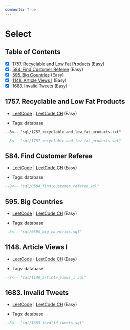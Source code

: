 ```yaml
---
comments: True
---
```


# Select

## Table of Contents

- [x] [1757. Recyclable and Low Fat Products](https://leetcode.cn/problems/recyclable-and-low-fat-products/) (Easy)
- [x] [584. Find Customer Referee](https://leetcode.cn/problems/find-customer-referee/) (Easy)
- [x] [595. Big Countries](https://leetcode.cn/problems/big-countries/) (Easy)
- [x] [1148. Article Views I](https://leetcode.cn/problems/article-views-i/) (Easy)
- [x] [1683. Invalid Tweets](https://leetcode.cn/problems/invalid-tweets/) (Easy)

## 1757. Recyclable and Low Fat Products

-   [LeetCode](https://leetcode.com/problems/recyclable-and-low-fat-products/) | [LeetCode CH](https://leetcode.cn/problems/recyclable-and-low-fat-products/) (Easy)

-   Tags: database

```txt title="1757. Recyclable and Low Fat Products"
--8<-- "sql/1757_recyclable_and_low_fat_products.txt"
```

```sql title="1757. Recyclable and Low Fat Products"
--8<-- "sql/1757_recyclable_and_low_fat_products.sql"
```

## 584. Find Customer Referee

-   [LeetCode](https://leetcode.com/problems/find-customer-referee/) | [LeetCode CH](https://leetcode.cn/problems/find-customer-referee/) (Easy)

-   Tags: database

```sql title="584. Find Customer Referee"
--8<-- "sql/0584_find_customer_referee.sql"
```

## 595. Big Countries

-   [LeetCode](https://leetcode.com/problems/big-countries/) | [LeetCode CH](https://leetcode.cn/problems/big-countries/) (Easy)

-   Tags: database

```sql title="595. Big Countries"
--8<-- "sql/0595_big_countries.sql"
```

## 1148. Article Views I

-   [LeetCode](https://leetcode.com/problems/article-views-i/) | [LeetCode CH](https://leetcode.cn/problems/article-views-i/) (Easy)

-   Tags: database

```sql title="1148. Article Views I"
--8<-- "sql/1148_article_views_i.sql"
```

## 1683. Invalid Tweets

-   [LeetCode](https://leetcode.com/problems/invalid-tweets/) | [LeetCode CH](https://leetcode.cn/problems/invalid-tweets/) (Easy)

-   Tags: database

```sql title="1683. Invalid Tweets"
--8<-- "sql/1683_invalid_tweets.sql"
```
